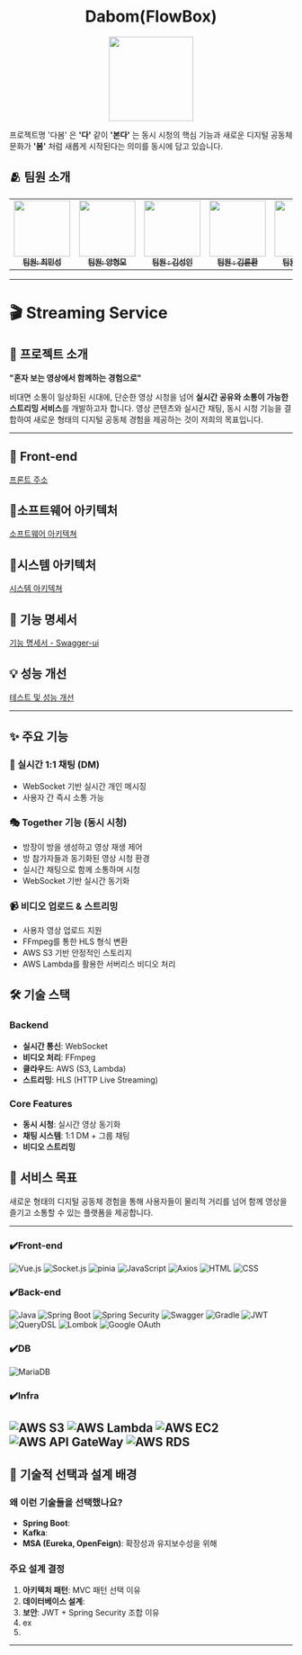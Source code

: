 <h1 align="center">Dabom(FlowBox)  </h1>
<div align="center"> 
 <img src="https://github.com/user-attachments/assets/99a3a5a1-a808-4a5b-9a72-877bafb953b4" width="150"/>
</div>

프로젝트명 '다봄' 은 **'다'** 같이 **'본다'** 는 동시 시청의 핵심 기능과 새로운 디지털 공동체 문화가
**'봄'** 처럼 새롭게 시작된다는 의미를 동시에 담고 있습니다.





## 🫂 팀원 소개
<table align="center">
  <tbody>
    <tr>
      <td align="center"><a href="https://github.com/raccoon-coding"><img src="https://github.com/user-attachments/assets/cd54a924-3b11-4ba6-b682-711026407caa" width="100px;" alt=""/><br /><sub><b> 팀원: 최민성</b></sub></a><br /></td>
      <td align="center"><a href="https://github.com/tipsyboy"><img src="https://github.com/user-attachments/assets/307b28e9-f277-4bbd-9ece-77ca04cce34f" width="100px;" alt=""/><br /><sub><b> 팀원: 양형모</b></sub></a><br /></td>
      <td align="center"><a href="https://github.com/flionme"><img src="https://github.com/user-attachments/assets/194a7eaa-752e-461d-94e9-3057659bdafe" width="100px;" alt=""/><br /><sub><b> 팀원 : 김성인</b></sub></a><br /></td>
      <td align="center"><a href="https://github.com/Hanryang-Kim"><img src="https://github.com/user-attachments/assets/df5ffff0-a06b-4579-a695-4338bd1d2b91" width="100px;" alt=""/><br /><sub><b> 팀원 : 김륜환</b></sub></a><br /></td>
      <td align="center"><a href="https://github.com/kbw07"><img src="https://github.com/user-attachments/assets/a1fdbad2-dd82-48c7-941f-422f6e73d58f" width="100px;" alt=""/><br /><sub><b> 팀원 : 강병욱 </b></sub></a><br /></td>
    </tr>
  </tbody>
</table>

---
# 🎬  Streaming Service

## 🎯 프로젝트 소개
**"혼자 보는 영상에서 함께하는 경험으로"**

비대면 소통이 일상화된 시대에, 단순한 영상 시청을 넘어 **실시간 공유와 소통이 가능한 스트리밍 서비스**를 개발하고자 합니다.
영상 콘텐츠와 실시간 채팅, 동시 시청 기능을 결합하여 새로운 형태의 디지털 공동체 경험을 제공하는 것이 저희의 목표입니다.

---
## 💚 Front-end
<a href="https://www.dabomvideo.kro.kr">프론트 주소</a>
##  📜소프트웨어 아키텍처
<a href="https://github.com/beyond-sw-camp/be17-3rd-FlowBox-DaBom/wiki/%EC%86%8C%ED%94%84%ED%8A%B8%EC%9B%A8%EC%96%B4-%EC%95%84%ED%82%A4%ED%85%8D%EC%B3%90">소프트웨어 아키텍쳐</a>

## 🔧시스템 아키텍처
<a href="https://github.com/beyond-sw-camp/be17-3rd-FlowBox-DaBom/wiki/%EC%8B%9C%EC%8A%A4%ED%85%9C-%EC%95%84%ED%82%A4%ED%85%8D%EC%B3%90">시스템 아키텍쳐</a>

## 📝 기능 명세서
<a href="https://api.dabomvideo.kro.kr/swagger-ui/index.html"> 기능 명세서 - Swagger-ui </a>

## 💡 성능 개선
<a href="https://github.com/beyond-sw-camp/be17-3rd-FlowBox-DaBom/wiki/%EC%84%B1%EB%8A%A5-%EA%B0%9C%EC%84%A0"> 테스트 및 성능 개선 </a>

---

## ✨ 주요 기능

### 💬 실시간 1:1 채팅 (DM)
- WebSocket 기반 실시간 개인 메시징
- 사용자 간 즉시 소통 가능

### 🎭 Together 기능 (동시 시청)
- 방장이 방을 생성하고 영상 재생 제어
- 방 참가자들과 동기화된 영상 시청 환경
- 실시간 채팅으로 함께 소통하며 시청
- WebSocket 기반 실시간 동기화

### 📹 비디오 업로드 & 스트리밍
- 사용자 영상 업로드 지원
- FFmpeg를 통한 HLS 형식 변환
- AWS S3 기반 안정적인 스토리지
- AWS Lambda를 활용한 서버리스 비디오 처리

## 🛠 기술 스택

### Backend
- **실시간 통신**: WebSocket
- **비디오 처리**: FFmpeg
- **클라우드**: AWS (S3, Lambda)
- **스트리밍**: HLS (HTTP Live Streaming)

### Core Features
- **동시 시청**: 실시간 영상 동기화
- **채팅 시스템**: 1:1 DM + 그룹 채팅
- **비디오 스트리밍**

## 🚀 서비스 목표
새로운 형태의 디지털 공동체 경험을 통해 사용자들이 물리적 거리를 넘어 함께 영상을 즐기고 소통할 수 있는 플랫폼을 제공합니다.


---


### ✔️Front-end

![Vue.js](https://img.shields.io/badge/vue.js-%2335495e.svg?style=for-the-badge&logo=vuedotjs&logoColor=%234FC08D)
![Socket.js](https://img.shields.io/badge/Socket.js-black?style=for-the-badge&logo=socket.io&logoColor=white)
![pinia](https://img.shields.io/badge/Pinia-ffd859?style=for-the-badge&logoColor=black)
![JavaScript](https://img.shields.io/badge/javascript-%23323330.svg?style=for-the-badge&logo=javascript&logoColor=%23F7DF1E)
![Axios](https://img.shields.io/badge/axios-671ddf?&style=for-the-badge&logo=axios&logoColor=white)
![HTML](https://img.shields.io/badge/HTML-E34F26?style=for-the-badge&logo=html5&logoColor=white)
![CSS](https://img.shields.io/badge/CSS-1572B6?style=for-the-badge&logo=css3&logoColor=white)


### ✔️Back-end

![Java](https://img.shields.io/badge/java-007396?style=for-the-badge&logo=java&logoColor=white)
![Spring Boot](https://img.shields.io/badge/Spring%20Boot-6DB33F?style=for-the-badge&logo=Spring%20Boot&logoColor=yellow)
![Spring Security](https://img.shields.io/badge/Spring%20Security-6DB33F?style=for-the-badge&logo=Spring%20Security&logoColor=green)
![Swagger](https://img.shields.io/badge/Swagger-85EA2D?style=for-the-badge&logo=Swagger&logoColor=green)
![Gradle](https://img.shields.io/badge/Gradle-02303A?style=for-the-badge&logo=Gradle&logoColor=skyblue)
![JWT](https://img.shields.io/badge/JWT-black?style=for-the-badge&logo=jsonwebtokens&logoColor=white)
![QueryDSL](https://img.shields.io/badge/QueryDSL-4479A1?style=for-the-badge&logoColor=white)
![Lombok](https://img.shields.io/badge/Lombok-BC4125?style=for-the-badge&logoColor=white)
![Google OAuth](https://img.shields.io/badge/Google%20OAuth-4285F4?style=for-the-badge&logo=google&logoColor=white)

### ✔️DB
![MariaDB](https://img.shields.io/badge/MariaDB-003545?style=for-the-badge&logo=mariadb&logoColor=white)
### ✔️Infra
![AWS S3](https://img.shields.io/badge/Amazon%20S3-569A31?style=for-the-badge&logo=amazons3&logoColor=white)
![AWS Lambda](https://img.shields.io/badge/AWS%20Lambda-FF9900?style=for-the-badge&logo=aws-lambda&logoColor=white)
![AWS EC2](https://img.shields.io/badge/AWS%20EC2-FF9900?style=for-the-badge&logo=amazon-ec2&logoColor=white)
![AWS API GateWay](https://img.shields.io/badge/AWS%20APIGateWay-FF9900?style=for-the-badge&logo=amazon-ec2&logoColor=white)
![AWS RDS](https://img.shields.io/badge/AWS%20RDS-FF9900?style=for-the-badge&logo=amazon-ec2&logoColor=white)
---

## 🔧 기술적 선택과 설계 배경
### 왜 이런 기술들을 선택했나요?
- **Spring Boot**:
- **Kafka**:
- **MSA (Eureka, OpenFeign)**: 확장성과 유지보수성을 위해

### 주요 설계 결정
1. **아키텍처 패턴**: MVC 패턴 선택 이유
2. **데이터베이스 설계**:
3. **보안**: JWT + Spring Security 조합 이유
4. ex
5.
---
